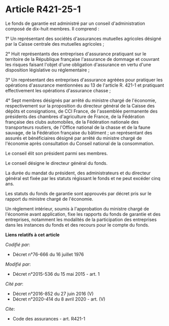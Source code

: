 # Article R421-25-1

Le fonds de garantie est administré par un conseil d'administration composé de dix-huit membres. Il comprend : 

1° Un représentant des sociétés d'assurances mutuelles agricoles désigné par la Caisse centrale des mutuelles agricoles ; 

2° Huit représentants des entreprises d'assurance pratiquant sur le territoire de la République française l'assurance de
dommage et couvrant les risques faisant l'objet d'une obligation d'assurance en vertu d'une disposition législative ou
réglementaire ; 

3° Un représentant des entreprises d'assurance agréées pour pratiquer les opérations d'assurance mentionnées au 13 de
l'article R. 421-1 et pratiquant effectivement les opérations d'assurance chasse ; 

4° Sept membres désignés par arrêté du ministre chargé de l'économie, respectivement sur la proposition du directeur général
de la Caisse des dépôts et consignations, de           CCI France, de l'assemblée permanente des présidents des chambres
d'agriculture de France, de la Fédération française des clubs automobiles, de la Fédération nationale des transporteurs
routiers, de l'Office national de la chasse et de la faune sauvage, de la Fédération française du bâtiment ; un représentant
des assurés et bénéficiaires désigné par arrêté du ministre chargé de l'économie après consultation du Conseil national de la
consommation. 

Le conseil élit son président parmi ses membres. 

Le conseil désigne le directeur général du fonds. 

La durée du mandat du président, des administrateurs et du directeur général est fixée par les statuts régissant le fonds et
ne peut excéder cinq ans. 

Les statuts du fonds de garantie sont approuvés par décret pris sur le rapport du ministre chargé de l'économie. 

Un règlement intérieur, soumis à l'approbation du ministre chargé de l'économie avant application, fixe les rapports du fonds
de garantie et des entreprises, notamment les modalités de la participation des entreprises dans les instances du fonds et
des recours pour le compte du fonds.

**Liens relatifs à cet article**

_Codifié par_:

  - Décret n°76-666 du 16 juillet 1976

_Modifié par_:

  - Décret n°2015-536 du 15 mai 2015 - art. 1

_Cité par_:

  - Décret n°2016-852 du 27 juin 2016 (V)
  - Décret n°2020-414 du 8 avril 2020 - art. (V)

_Cite_:

  - Code des assurances - art. R421-1
